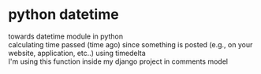 # python datetime
towards datetime module in python\
calculating time passed (time ago) since something is posted (e.g., on your website, application, etc..) using timedelta\
I'm using this function inside my django project in comments model

